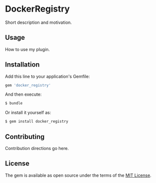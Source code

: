# DockerRegistry
Short description and motivation.

## Usage
How to use my plugin.

## Installation
Add this line to your application's Gemfile:

```ruby
gem 'docker_registry'
```

And then execute:
```bash
$ bundle
```

Or install it yourself as:
```bash
$ gem install docker_registry
```

## Contributing
Contribution directions go here.

## License
The gem is available as open source under the terms of the [MIT License](https://opensource.org/licenses/MIT).
